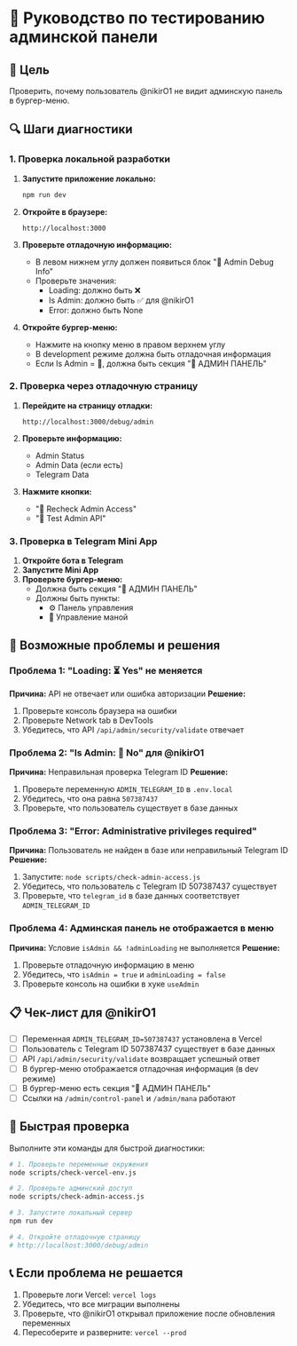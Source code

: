 # 🧪 Руководство по тестированию админской панели

## 🎯 Цель
Проверить, почему пользователь @nikirO1 не видит админскую панель в бургер-меню.

## 🔍 Шаги диагностики

### 1. Проверка локальной разработки

1. **Запустите приложение локально:**
   ```bash
   npm run dev
   ```

2. **Откройте в браузере:**
   ```
   http://localhost:3000
   ```

3. **Проверьте отладочную информацию:**
   - В левом нижнем углу должен появиться блок "🔧 Admin Debug Info"
   - Проверьте значения:
     - Loading: должно быть ❌
     - Is Admin: должно быть ✅ для @nikirO1
     - Error: должно быть None

4. **Откройте бургер-меню:**
   - Нажмите на кнопку меню в правом верхнем углу
   - В development режиме должна быть отладочная информация
   - Если Is Admin = 👑, должна быть секция "👑 АДМИН ПАНЕЛЬ"

### 2. Проверка через отладочную страницу

1. **Перейдите на страницу отладки:**
   ```
   http://localhost:3000/debug/admin
   ```

2. **Проверьте информацию:**
   - Admin Status
   - Admin Data (если есть)
   - Telegram Data

3. **Нажмите кнопки:**
   - "🔄 Recheck Admin Access"
   - "🧪 Test Admin API"

### 3. Проверка в Telegram Mini App

1. **Откройте бота в Telegram**
2. **Запустите Mini App**
3. **Проверьте бургер-меню:**
   - Должна быть секция "👑 АДМИН ПАНЕЛЬ"
   - Должны быть пункты:
     - ⚙️ Панель управления
     - 🔮 Управление маной

## 🐛 Возможные проблемы и решения

### Проблема 1: "Loading: ⏳ Yes" не меняется
**Причина:** API не отвечает или ошибка авторизации
**Решение:**
1. Проверьте консоль браузера на ошибки
2. Проверьте Network tab в DevTools
3. Убедитесь, что API `/api/admin/security/validate` отвечает

### Проблема 2: "Is Admin: 👤 No" для @nikirO1
**Причина:** Неправильная проверка Telegram ID
**Решение:**
1. Проверьте переменную `ADMIN_TELEGRAM_ID` в `.env.local`
2. Убедитесь, что она равна `507387437`
3. Проверьте, что пользователь существует в базе данных

### Проблема 3: "Error: Administrative privileges required"
**Причина:** Пользователь не найден в базе или неправильный Telegram ID
**Решение:**
1. Запустите: `node scripts/check-admin-access.js`
2. Убедитесь, что пользователь с Telegram ID 507387437 существует
3. Проверьте, что `telegram_id` в базе данных соответствует `ADMIN_TELEGRAM_ID`

### Проблема 4: Админская панель не отображается в меню
**Причина:** Условие `isAdmin && !adminLoading` не выполняется
**Решение:**
1. Проверьте отладочную информацию в меню
2. Убедитесь, что `isAdmin = true` и `adminLoading = false`
3. Проверьте консоль на ошибки в хуке `useAdmin`

## 📋 Чек-лист для @nikirO1

- [ ] Переменная `ADMIN_TELEGRAM_ID=507387437` установлена в Vercel
- [ ] Пользователь с Telegram ID 507387437 существует в базе данных
- [ ] API `/api/admin/security/validate` возвращает успешный ответ
- [ ] В бургер-меню отображается отладочная информация (в dev режиме)
- [ ] В бургер-меню есть секция "👑 АДМИН ПАНЕЛЬ"
- [ ] Ссылки на `/admin/control-panel` и `/admin/mana` работают

## 🚀 Быстрая проверка

Выполните эти команды для быстрой диагностики:

```bash
# 1. Проверьте переменные окружения
node scripts/check-vercel-env.js

# 2. Проверьте админский доступ
node scripts/check-admin-access.js

# 3. Запустите локальный сервер
npm run dev

# 4. Откройте отладочную страницу
# http://localhost:3000/debug/admin
```

## 📞 Если проблема не решается

1. Проверьте логи Vercel: `vercel logs`
2. Убедитесь, что все миграции выполнены
3. Проверьте, что @nikirO1 открывал приложение после обновления переменных
4. Пересоберите и разверните: `vercel --prod`